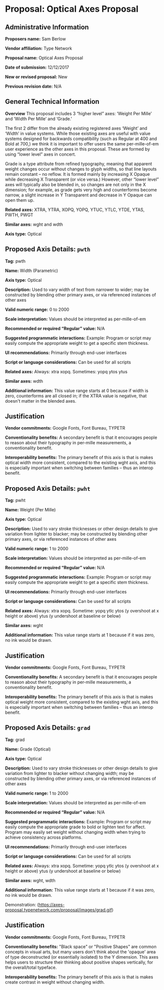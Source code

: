# Proposal: Optical Axes Proposal

## Administrative Information
**Proposers name:** Sam Berlow

**Vendor affiliation:** Type Network

**Proposal name:** Optical Axes Proposal

**Date of submission:** 12/12/2017

**New or revised proposal:** New

**Previous revision date:** N/A

## General Technical Information

**Overview**
This proposal includes 3 “higher level” axes: ‘Weight Per Mille’ and ‘Width Per Mille’ and ‘Grade.’ 

The first 2 differ from the already existing registered axes ‘Weight’ and ‘Width’ in value systems. While those existing axes are useful with value systems designed for backwards compatibility (such as Regular at 400 and Bold at 700,) we think it is important to offer users the same per-mille-of-em user experience as the other axes in this proposal. These are formed by using “lower level” axes in concert.

Grade is a type attribute from refined typography, meaning that apparent weight changes occur without changes to glyph widths, so that line layouts remain constant – no reflow. It is formed mainly by increasing X Opaque while decreasing X Transparent (or vice versa.) However, other “lower level” axes will typically also be blended in, so changes are not only in the X dimension; for example, as grade gets very high and counterforms become narrow, a slight increase in Y Transparent and decrease in Y Opaque can open them up. 

**Related axes:** XTRA, YTRA, XOPQ, YOPQ, YTUC, YTLC, YTDE, YTAS, PWTH, PWGT

**Similar axes:** wght and wdth

**Axis type:** Optical

## Proposed Axis Details: `pwth`

**Tag:** pwth

**Name:** Width (Parametric)

**Axis type:** Optical

**Description:** Used to vary width of text from narrower to wider; may be constructed by blending other primary axes, or via referenced instances of other
axes

**Valid numeric range:**  0 to 2000

**Scale interpretation:** Values should be interpreted as per-mille-of-em

**Recommended or required “Regular” value:** N/A

**Suggested programmatic interactions:** Example: Program or script may easily compute the appropriate weight to get a specific stem thickness.

**UI recommendations:** Primarily through end-user interfaces

**Script or language considerations:** Can be used for all scripts

**Related axes:** Always: xtra xopq. Sometimes: yopq ytos ytus

**Similar axes:** wdth

**Additional information:** This value range starts at 0 because if width is zero, counterforms are all closed in; if the XTRA value is negative, that doesn't matter in the blended axes. 

## Justification

**Vendor commitments:** Google Fonts, Font Bureau, TYPETR

**Conventionality benefits:** A secondary benefit is that it encourages people to reason about their typography in per-mille measurements, a conventionality benefit. 

**Interoperability benefits:** The primary benefit of this axis is that is makes optical width more consistent, compared to the existing wght axis, and this is especially important when switching between families – thus an interop benefit. 

## Proposed Axis Details: `pwht`

**Tag:** pwht

**Name:** Weight (Per Mille)

**Axis type:** Optical

**Description:** Used to vary stroke thicknesses or other design details to give variation from lighter to blacker; may be constructed by blending other primary axes, or via referenced instances of other
axes

**Valid numeric range:**  1 to 2000

**Scale interpretation:** Values should be interpreted as per-mille-of-em

**Recommended or required “Regular” value:** N/A

**Suggested programmatic interactions:** Example: Program or script may easily compute the appropriate weight to get a specific stem thickness.

**UI recommendations:** Primarily through end-user interfaces

**Script or language considerations:** Can be used for all scripts

**Related axes:** Always: xtra xopq. Sometime: yopq ytlc ytos (y overshoot at x height or above) ytus (y undershoot at baseline or below)

**Similar axes:** wght

**Additional information:** This value range starts at 1 because if it was zero, no ink would be drawn. 

## Justification

**Vendor commitments:** Google Fonts, Font Bureau, TYPETR

**Conventionality benefits:** A secondary benefit is that it encourages people to reason about their typography in per-mille measurements, a conventionality benefit. 

**Interoperability benefits:** The primary benefit of this axis is that is makes optical weight more consistent, compared to the existing wght axis, and this is especially important when switching between families – thus an interop benefit. 


## Proposed Axis Details: `grad`

**Tag:** grad

**Name:** Grade (Optical)

**Axis type:** Optical

**Description:** Used to vary stroke thicknesses or other design details to give variation from lighter to blacker without changing width; may be constructed by blending other primary axes, or via referenced instances of other
axes

**Valid numeric range:**  1 to 2000

**Scale interpretation:** Values should be interpreted as per-mille-of-em

**Recommended or required “Regular” value:** N/A

**Suggested programmatic interactions:** Example: Program or script may easily compute the appropriate grade to bold or lighten text for affect. Program may easily set weight without changing width when trying to achieve consistency across platforms.

**UI recommendations:** Primarily through end-user interfaces

**Script or language considerations:** Can be used for all scripts

**Related axes:** Always: xtra xopq. Sometime: yopq ytlc ytos (y overshoot at x height or above) ytus (y undershoot at baseline or below)

**Similar axes:** wght, wdth

**Additional information:** This value range starts at 1 because if it was zero, no ink would be drawn. 

Demonstration:
(https://axes-proposal.typenetwork.com/proposal/images/grad.gif)

## Justification

**Vendor commitments:** Google Fonts, Font Bureau, TYPETR

**Conventionality benefits:** "Black space" or "Positive Shapes" are common concepts in visual arts, but many users don't think about the 'opaque' area of type deconstructed (or essentially isolated) to the Y dimension. This axes helps users to structure their thinking about positive shapes vertically, for the overall/total typeface.

**Interoperability benefits:** The primary benefit of this axis is that is makes create contrast in weight without changing width.



